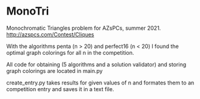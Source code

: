 # MonoTri
Monochromatic Triangles problem for AZsPCs, summer 2021. http://azspcs.com/Contest/Cliques

With the algorithms penta (n > 20) and perfect16 (n < 20) I found the optimal graph colorings for all n in the competition.

All code for obtaining (5 algorithms and a solution validator) and storing graph colorings are located in main.py

create_entry.py takes results for given values of n and formates them to an competition entry and saves it in a text file.
